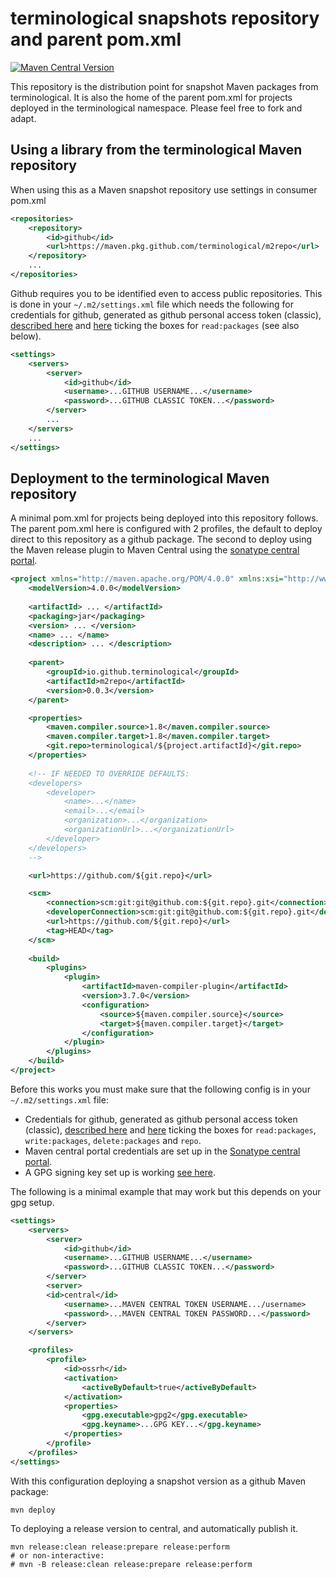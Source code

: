 # terminological snapshots repository and parent pom.xml

[![Maven Central Version](https://img.shields.io/maven-central/v/io.github.terminological/m2repo)](https://central.sonatype.com/artifact/io.github.terminological/m2repo)

This repository is the distribution point for snapshot Maven packages from 
terminological. It is also the home of the parent pom.xml for projects deployed 
in the terminological namespace. Please feel free to fork and adapt.

## Using a library from the terminological Maven repository

When using this as a Maven snapshot repository use settings in consumer pom.xml

```XML
<repositories>
	<repository>
		<id>github</id>
		<url>https://maven.pkg.github.com/terminological/m2repo</url>
	</repository>
	...
</repositories>
```

Github requires you to be identified even to access public repositories. This 
is done in your `~/.m2/settings.xml` file which needs the following 
for credentials for github, generated as github personal access token (classic), 
[described here](https://docs.github.com/en/authentication/keeping-your-account-and-data-secure/managing-your-personal-access-tokens) 
and [here](https://github.com/settings/tokens) ticking the boxes for 
`read:packages` (see also below).

```XML
<settings>
	<servers>
		<server>
			<id>github</id>
			<username>...GITHUB USERNAME...</username>
			<password>...GITHUB CLASSIC TOKEN...</password>
		</server>
		...
	</servers>
	...
</settings>
```

## Deployment to the terminological Maven repository

A minimal pom.xml for projects being deployed into this repository follows. The
parent pom.xml here is configured with 2 profiles, the default to deploy direct
to this repository as a github package. The second to deploy using the Maven
release plugin to Maven Central using the 
[sonatype central portal](https://central.sonatype.com/). 

```XML
<project xmlns="http://maven.apache.org/POM/4.0.0" xmlns:xsi="http://www.w3.org/2001/XMLSchema-instance" xsi:schemaLocation="http://maven.apache.org/POM/4.0.0 http://maven.apache.org/xsd/maven-4.0.0.xsd">
	<modelVersion>4.0.0</modelVersion>
	
	<artifactId> ... </artifactId>
	<packaging>jar</packaging>
	<version> ... </version>
	<name> ... </name>
	<description> ... </description>
	
	<parent>
		<groupId>io.github.terminological</groupId>
		<artifactId>m2repo</artifactId>
		<version>0.0.3</version>
	</parent>

	<properties>
		<maven.compiler.source>1.8</maven.compiler.source>
		<maven.compiler.target>1.8</maven.compiler.target>
		<git.repo>terminological/${project.artifactId}</git.repo>
	</properties>
	
	<!-- IF NEEDED TO OVERRIDE DEFAULTS:
	<developers>
		<developer>
			<name>...</name>
			<email>...</email>
			<organization>...</organization>
			<organizationUrl>...</organizationUrl>
		</developer>
	</developers>
	-->

	<url>https://github.com/${git.repo}</url>

	<scm>
		<connection>scm:git:git@github.com:${git.repo}.git</connection>
		<developerConnection>scm:git:git@github.com:${git.repo}.git</developerConnection>
		<url>https://github.com/${git.repo}</url>
		<tag>HEAD</tag>
	</scm>
	
	<build>
		<plugins>
			<plugin>
				<artifactId>maven-compiler-plugin</artifactId>
				<version>3.7.0</version>
				<configuration>
					<source>${maven.compiler.source}</source>
					<target>${maven.compiler.target}</target>
				</configuration>
			</plugin>
		</plugins>
	</build>
</project>
```

Before this works you must make sure that the following config is in your 
`~/.m2/settings.xml` file:

- Credentials for github, generated as github personal access token (classic), 
[described here](https://docs.github.com/en/authentication/keeping-your-account-and-data-secure/managing-your-personal-access-tokens) 
and [here](https://github.com/settings/tokens) ticking the boxes for 
`read:packages`, `write:packages`, `delete:packages` and `repo`.
- Maven central portal credentials are set up in the [Sonatype central portal](https://central.sonatype.com/account).
- A GPG signing key set up is working [see here](https://central.sonatype.org/publish/requirements/gpg/). 

The following is a minimal example that may work but this depends on your gpg setup.

```XML
<settings>
	<servers>
		<server>
			<id>github</id>
			<username>...GITHUB USERNAME...</username>
			<password>...GITHUB CLASSIC TOKEN...</password>
		</server>
		<server>
		<id>central</id>
			<username>...MAVEN CENTRAL TOKEN USERNAME.../username>
			<password>...MAVEN CENTRAL TOKEN PASSWORD...</password>
		</server>
	</servers>

	<profiles>
		<profile>
			<id>ossrh</id>
			<activation>
				<activeByDefault>true</activeByDefault>
			</activation>
			<properties>
				<gpg.executable>gpg2</gpg.executable>
				<gpg.keyname>...GPG KEY...</gpg.keyname>
			</properties>
		</profile>
	</profiles>
</settings>

```

With this configuration deploying a snapshot version as a github Maven package:

```
mvn deploy
```

To deploying a release version to central, and automatically publish it.

```
mvn release:clean release:prepare release:perform
# or non-interactive:
# mvn -B release:clean release:prepare release:perform
```

